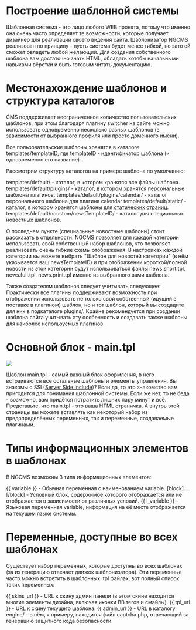 Построение шаблонной системы
============================

Шаблонная система - это лицо любого WEB проекта, потому что именно она очень часто определяет те возможности, которые получает дизайнер для реализации своего видения сайта.
Шаблонизатор NGCMS реализован по принципу - пусть система будет менее гибкой, но зато ей сможет овладеть любой желающий. Для создания собственного шаблона вам достаточно знать HTML, обладать хотябы начальными навыками вёрстки и быть готовым читать документацию.

Местонахождение шаблонов и структура каталогов
==============================================

CMS поддерживает неограниченное количество пользовательских шаблонов, при этом благодаря плагину switcher на сайте можно использовать одновременно несколько разных шаблонов (в зависимости от выбранного профиля или просто доменного имени).


Все пользовательские шаблоны хранятся в каталоге templates/templateID, где templateID - идентификатор шаблона (и одновременно его название).


Рассмотрим структуру каталогов на примере шаблона по умолчанию:

templates/default/ - каталог, в котором хранятся все файлы шаблона.
templates/default/plugins/ - каталог, в котором хранятся персональные шаблоны плагинов.
templates/default/plugins/calendar/ - каталог персонального шаблона для плагина calendar
templates/default/static/ - каталог, в котором хранятся шаблоны для <a href="static.tpl.md">статических страниц</a>.
templates/default/ncustom/newsTemplateID/ - каталог для специальных новостных шаблонов.



О последнем пункте (специальные новостные шаблоны) стоит рассказать в отдельности:
NGCMS позволяет для каждой категории использовать свой собственный набор шаблонов, что позволяет реализовать очень гибкие схемы отображения. В настройках каждой категории вы можете выбрать "Шаблон для новостей категории" (в нём указывается ваш newsTemplateID) и при отображении короткой/полной новости из этой категории будут использоваться файлы news.short.tpl, news.full.tpl, news.print.tpl именно из выбранного вами шаблона.


Также создателям шаблонов следует учитывать следующее:
Практически все плагины поддерживают возможность при отображении использовать не только свой собственный (идущий в поставке в плагином) шаблон, но и тот шаблон, который вы создадите для них в подкаталоге plugins/.
Крайне рекомендуется при создании шаблона сайта учитывать эту особенность и создавать также шаблоны для наиболее используемых плагинов.

Основной блок - main.tpl
========================

![](templates/template_structure_small.gif)

Шаблон main.tpl - самый важный блок оформления, в него встраиваются все остальные шаблоны и элементы управления.
Вы знакомы с SSI (<a href="http://ru.wikipedia.org/wiki/SSI_%28%D0%BF%D1%80%D0%BE%D0%B3%D1%80%D0%B0%D0%BC%D0%BC%D0%B8%D1%80%D0%BE%D0%B2%D0%B0%D0%BD%D0%B8%D0%B5%29" target="_blank">Server Side Include</a>)? Если да, то это знакомство вам пригодится для понимания шаблонной системы. Если же нет, то не беда - возможно, вам придётся потратить лишних пару минут и всё.
Представьте, что main.tpl - это ваша HTML страничка. А внутрь этой страницы вы можете вставлять как некоторый набор из предопределённых переменных, так и переменные, создаваемые плагинами.


Типы информационных элементов в шаблонах
========================================

В NGCMS возможны 3 типа информационных элементов:

{{ variable }} - Обычная переменная с наименованием variable.
[block]...[/block] - Условный блок, содержимое которого отображается или не отображается в зависимости от различных условий.
{{ l_variable }} - Языковая переменная variable, информация на её месте отображается на текущем языке системы.


Переменные, доступные во всех шаблонах
======================================
Существует набор переменных, которые доступны во всех шаблонах (за их генерацию отвечает движок шаблонизатора).
Эти переменные часто можно встретить в шаблонных .tpl файлах, вот полный список таких переменных:

{{ skins_url }} - URL к скину админ панели (в этом скине находятся многие элементы дизайна, включая иконки BB тегов и смайлы).
{{ tpl_url }} - URL к скину текущего шаблона.
{{ admin_url }} - URL в каталогу engine/ - в нём, к примеру, находится файл captcha.php, отвечающий за генерацию защитного кода безопасности.
